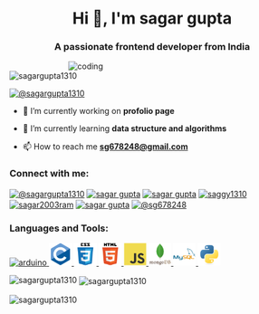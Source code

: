 <h1 align="center">Hi 👋, I'm sagar gupta</h1>
<h3 align="center">A passionate frontend developer from India</h3>
<img align="right" alt="coding" width="400" src="https://i.pinimg.com/originals/54/e3/7d/54e37d8074ebcde1d96c77d7b2a7f310.gif">


<p align="left"> <img src="https://komarev.com/ghpvc/?username=sagargupta1310&label=Profile%20views&color=0e75b6&style=flat" alt="sagargupta1310" /> </p>

<p align="left"> <a href="https://twitter.com/@sagargupta1310" target="blank"><img src="https://img.shields.io/twitter/follow/@sagargupta1310?logo=twitter&style=for-the-badge" alt="@sagargupta1310" /></a> </p>

- 🔭 I’m currently working on **profolio page**

- 🌱 I’m currently learning **data structure and algorithms**

- 📫 How to reach me **sg678248@gmail.com**

<h3 align="left">Connect with me:</h3>
<p align="left">
<a href="https://twitter.com/@sagargupta1310" target="blank"><img align="center" src="https://raw.githubusercontent.com/rahuldkjain/github-profile-readme-generator/master/src/images/icons/Social/twitter.svg" alt="@sagargupta1310" height="30" width="40" /></a>
<a href="https://linkedin.com/in/sagar gupta" target="blank"><img align="center" src="https://raw.githubusercontent.com/rahuldkjain/github-profile-readme-generator/master/src/images/icons/Social/linked-in-alt.svg" alt="sagar gupta" height="30" width="40" /></a>
<a href="https://fb.com/sagar gupta" target="blank"><img align="center" src="https://raw.githubusercontent.com/rahuldkjain/github-profile-readme-generator/master/src/images/icons/Social/facebook.svg" alt="sagar gupta" height="30" width="40" /></a>
<a href="https://instagram.com/saggy1310" target="blank"><img align="center" src="https://raw.githubusercontent.com/rahuldkjain/github-profile-readme-generator/master/src/images/icons/Social/instagram.svg" alt="saggy1310" height="30" width="40" /></a>
<a href="https://www.codechef.com/users/sagar2003ram" target="blank"><img align="center" src="https://cdn.jsdelivr.net/npm/simple-icons@3.1.0/icons/codechef.svg" alt="sagar2003ram" height="30" width="40" /></a>
<a href="https://www.hackerrank.com/sagar gupta" target="blank"><img align="center" src="https://raw.githubusercontent.com/rahuldkjain/github-profile-readme-generator/master/src/images/icons/Social/hackerrank.svg" alt="sagar gupta" height="30" width="40" /></a>
<a href="https://www.hackerearth.com/@sg678248" target="blank"><img align="center" src="https://raw.githubusercontent.com/rahuldkjain/github-profile-readme-generator/master/src/images/icons/Social/hackerearth.svg" alt="@sg678248" height="30" width="40" /></a>
</p>

<h3 align="left">Languages and Tools:</h3>
<p align="left"> <a href="https://www.arduino.cc/" target="_blank" rel="noreferrer"> <img src="https://cdn.worldvectorlogo.com/logos/arduino-1.svg" alt="arduino" width="40" height="40"/> </a> <a href="https://www.cprogramming.com/" target="_blank" rel="noreferrer"> <img src="https://raw.githubusercontent.com/devicons/devicon/master/icons/c/c-original.svg" alt="c" width="40" height="40"/> </a> <a href="https://www.w3schools.com/css/" target="_blank" rel="noreferrer"> <img src="https://raw.githubusercontent.com/devicons/devicon/master/icons/css3/css3-original-wordmark.svg" alt="css3" width="40" height="40"/> </a> <a href="https://www.w3.org/html/" target="_blank" rel="noreferrer"> <img src="https://raw.githubusercontent.com/devicons/devicon/master/icons/html5/html5-original-wordmark.svg" alt="html5" width="40" height="40"/> </a> <a href="https://developer.mozilla.org/en-US/docs/Web/JavaScript" target="_blank" rel="noreferrer"> <img src="https://raw.githubusercontent.com/devicons/devicon/master/icons/javascript/javascript-original.svg" alt="javascript" width="40" height="40"/> </a> <a href="https://www.mongodb.com/" target="_blank" rel="noreferrer"> <img src="https://raw.githubusercontent.com/devicons/devicon/master/icons/mongodb/mongodb-original-wordmark.svg" alt="mongodb" width="40" height="40"/> </a> <a href="https://www.mysql.com/" target="_blank" rel="noreferrer"> <img src="https://raw.githubusercontent.com/devicons/devicon/master/icons/mysql/mysql-original-wordmark.svg" alt="mysql" width="40" height="40"/> </a> <a href="https://www.python.org" target="_blank" rel="noreferrer"> <img src="https://raw.githubusercontent.com/devicons/devicon/master/icons/python/python-original.svg" alt="python" width="40" height="40"/> </a> </p>

<p><img align="left" src="https://github-readme-stats.vercel.app/api/top-langs?username=sagargupta1310&show_icons=true&locale=en&layout=compact" alt="sagargupta1310" /></p>

<p>&nbsp;<img align="center" src="https://github-readme-stats.vercel.app/api?username=sagargupta1310&show_icons=true&locale=en" alt="sagargupta1310" /></p>

<p><img align="center" src="https://github-readme-streak-stats.herokuapp.com/?user=sagargupta1310&" alt="sagargupta1310" /></p>
